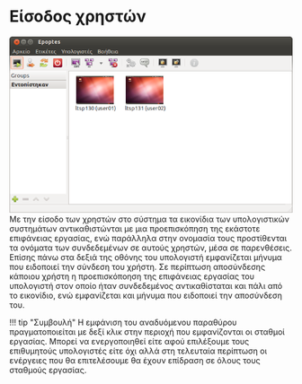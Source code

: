 # Είσοδος χρηστών

[![](Epoptes_login_user.png)](Epoptes_login_user.png)
Με την είσοδο των χρηστών στο σύστημα τα εικονίδια των υπολογιστικών συστημάτων
αντικαθιστώνται με μια προεπισκόπηση της εκάστοτε επιφάνειας
εργασίας, ενώ παράλληλα στην ονομασία τους προστίθενται τα ονόματα
των συνδεδεμένων σε αυτούς χρηστών, μέσα σε παρενθέσεις. Επίσης πάνω στα
δεξιά της οθόνης του υπολογιστή εμφανίζεται μήνυμα που ειδοποιεί την
σύνδεση του χρήστη. Σε περίπτωση αποσύνδεσης κάποιου χρήστη η
προεπισκόποηση της επιφάνειας εργασίας του υπολογιστή στον οποίο
ήταν συνδεδεμένος αντικαθίσταται και πάλι από το εικονίδιο, ενώ
εμφανίζεται και μήνυμα που ειδοποιεί την αποσύνδεση του.

!!! tip "Συμβουλή"
    Η εμφάνιση του αναδυόμενου παραθύρου πραγματοποιείται με δεξί κλικ στην περιοχή που εμφανίζονται οι σταθμοί εργασίας. Μπορεί να ενεργοποιηθεί είτε αφού επιλέξουμε τους επιθυμητούς υπολογιστές είτε όχι αλλά στη τελευταία περίπτωση οι ενέργειες που θα επιτελέσουμε θα έχουν επίδραση σε όλους τους σταθμούς εργασίας.
